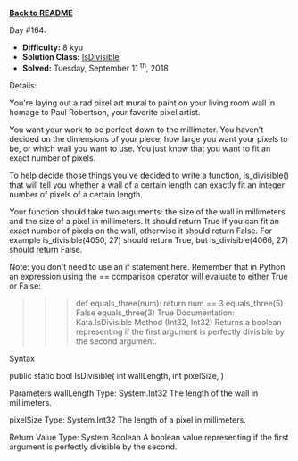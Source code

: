 ﻿<a href=https://github.com/hlais/Kata---a---Day><b>Back to README</b><a>

Day #164: 

* <b>Difficulty:</b> 8 kyu
* <b>Solution Class:</b> [IsDivisible](IsDivisible.cs)
* <b>Solved:</b> Tuesday, September 11 <sup>th</sup>, 2018

Details:

You're laying out a rad pixel art mural to paint on your living room wall in homage to Paul Robertson, your favorite pixel artist.

You want your work to be perfect down to the millimeter. You haven't decided on the dimensions of your piece, how large you want your pixels to be, or which wall you want to use. You just know that you want to fit an exact number of pixels.

To help decide those things you've decided to write a function, is_divisible() that will tell you whether a wall of a certain length can exactly fit an integer number of pixels of a certain length.

Your function should take two arguments: the size of the wall in millimeters and the size of a pixel in millimeters. It should return True if you can fit an exact number of pixels on the wall, otherwise it should return False. For example is_divisible(4050, 27) should return True, but is_divisible(4066, 27) should return False.

Note: you don't need to use an if statement here. Remember that in Python an expression using the == comparison operator will evaluate to either True or False:

>>> def equals_three(num):
>>>     return num == 3
>>> equals_three(5)
False
>>> equals_three(3)
True
Documentation:
Kata.IsDivisible Method (Int32, Int32)
Returns a boolean representing if the first argument is perfectly divisible by the second argument.

Syntax

public static bool IsDivisible(
int wallLength,
int pixelSize,
)

Parameters 
wallLength 
Type: System.Int32
The length of the wall in millimeters. 

pixelSize 
Type: System.Int32
The length of a pixel in millimeters. 

Return Value 
Type: System.Boolean
A boolean value representing if the first argument is perfectly divisible by the second.
